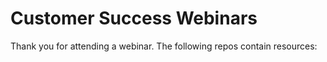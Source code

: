 # Customer Success Webinars

Thank you for attending a webinar. The following repos contain resources:

